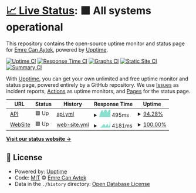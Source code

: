 # [📈 Live Status](https://demo.upptime.js.org): <!--live status--> **🟩 All systems operational**

This repository contains the open-source uptime monitor and status page for [Emre Can Aytek](https://demo.upptime.js.org), powered by [Upptime](https://github.com/upptime/upptime).

[![Uptime CI](https://github.com/EmrecanA/uptime/workflows/Uptime%20CI/badge.svg)](https://github.com/EmrecanA/uptime/actions?query=workflow%3A%22Uptime+CI%22)
[![Response Time CI](https://github.com/EmrecanA/uptime/workflows/Response%20Time%20CI/badge.svg)](https://github.com/EmrecanA/uptime/actions?query=workflow%3A%22Response+Time+CI%22)
[![Graphs CI](https://github.com/EmrecanA/uptime/workflows/Graphs%20CI/badge.svg)](https://github.com/EmrecanA/uptime/actions?query=workflow%3A%22Graphs+CI%22)
[![Static Site CI](https://github.com/EmrecanA/uptime/workflows/Static%20Site%20CI/badge.svg)](https://github.com/EmrecanA/uptime/actions?query=workflow%3A%22Static+Site+CI%22)
[![Summary CI](https://github.com/EmrecanA/uptime/workflows/Summary%20CI/badge.svg)](https://github.com/EmrecanA/uptime/actions?query=workflow%3A%22Summary+CI%22)

With [Upptime](https://upptime.js.org), you can get your own unlimited and free uptime monitor and status page, powered entirely by a GitHub repository. We use [Issues](https://github.com/EmrecanA/uptime/issues) as incident reports, [Actions](https://github.com/EmrecanA/uptime/actions) as uptime monitors, and [Pages](https://demo.upptime.js.org) for the status page.

<!--start: status pages-->
<!-- This summary is generated by Upptime (https://github.com/upptime/upptime) -->
<!-- Do not edit this manually, your changes will be overwritten -->
<!-- prettier-ignore -->
| URL | Status | History | Response Time | Uptime |
| --- | ------ | ------- | ------------- | ------ |
| <img alt="" src="https://favicons.githubusercontent.com/146.19.57.91" height="13"> [API](http://146.19.57.91:4215/api/version) | 🟩 Up | [api.yml](https://github.com/EmrecanA/uptime/commits/HEAD/history/api.yml) | <details><summary><img alt="Response time graph" src="./graphs/api/response-time-week.png" height="20"> 495ms</summary><br><a href="https://EmrecanA.github.io/uptime/history/api"><img alt="Response time 462" src="https://img.shields.io/endpoint?url=https%3A%2F%2Fraw.githubusercontent.com%2FEmrecanA%2Fuptime%2FHEAD%2Fapi%2Fapi%2Fresponse-time.json"></a><br><a href="https://EmrecanA.github.io/uptime/history/api"><img alt="24-hour response time 565" src="https://img.shields.io/endpoint?url=https%3A%2F%2Fraw.githubusercontent.com%2FEmrecanA%2Fuptime%2FHEAD%2Fapi%2Fapi%2Fresponse-time-day.json"></a><br><a href="https://EmrecanA.github.io/uptime/history/api"><img alt="7-day response time 495" src="https://img.shields.io/endpoint?url=https%3A%2F%2Fraw.githubusercontent.com%2FEmrecanA%2Fuptime%2FHEAD%2Fapi%2Fapi%2Fresponse-time-week.json"></a><br><a href="https://EmrecanA.github.io/uptime/history/api"><img alt="30-day response time 462" src="https://img.shields.io/endpoint?url=https%3A%2F%2Fraw.githubusercontent.com%2FEmrecanA%2Fuptime%2FHEAD%2Fapi%2Fapi%2Fresponse-time-month.json"></a><br><a href="https://EmrecanA.github.io/uptime/history/api"><img alt="1-year response time 462" src="https://img.shields.io/endpoint?url=https%3A%2F%2Fraw.githubusercontent.com%2FEmrecanA%2Fuptime%2FHEAD%2Fapi%2Fapi%2Fresponse-time-year.json"></a></details> | <details><summary><a href="https://EmrecanA.github.io/uptime/history/api">94.28%</a></summary><a href="https://EmrecanA.github.io/uptime/history/api"><img alt="All-time uptime 98.49%" src="https://img.shields.io/endpoint?url=https%3A%2F%2Fraw.githubusercontent.com%2FEmrecanA%2Fuptime%2FHEAD%2Fapi%2Fapi%2Fuptime.json"></a><br><a href="https://EmrecanA.github.io/uptime/history/api"><img alt="24-hour uptime 100.00%" src="https://img.shields.io/endpoint?url=https%3A%2F%2Fraw.githubusercontent.com%2FEmrecanA%2Fuptime%2FHEAD%2Fapi%2Fapi%2Fuptime-day.json"></a><br><a href="https://EmrecanA.github.io/uptime/history/api"><img alt="7-day uptime 94.28%" src="https://img.shields.io/endpoint?url=https%3A%2F%2Fraw.githubusercontent.com%2FEmrecanA%2Fuptime%2FHEAD%2Fapi%2Fapi%2Fuptime-week.json"></a><br><a href="https://EmrecanA.github.io/uptime/history/api"><img alt="30-day uptime 98.49%" src="https://img.shields.io/endpoint?url=https%3A%2F%2Fraw.githubusercontent.com%2FEmrecanA%2Fuptime%2FHEAD%2Fapi%2Fapi%2Fuptime-month.json"></a><br><a href="https://EmrecanA.github.io/uptime/history/api"><img alt="1-year uptime 98.49%" src="https://img.shields.io/endpoint?url=https%3A%2F%2Fraw.githubusercontent.com%2FEmrecanA%2Fuptime%2FHEAD%2Fapi%2Fapi%2Fuptime-year.json"></a></details>
| <img alt="" src="https://favicons.githubusercontent.com/www.instapintr.com" height="13"> [WebSite](https://www.instapintr.com/) | 🟩 Up | [web-site.yml](https://github.com/EmrecanA/uptime/commits/HEAD/history/web-site.yml) | <details><summary><img alt="Response time graph" src="./graphs/web-site/response-time-week.png" height="20"> 4181ms</summary><br><a href="https://EmrecanA.github.io/uptime/history/web-site"><img alt="Response time 3641" src="https://img.shields.io/endpoint?url=https%3A%2F%2Fraw.githubusercontent.com%2FEmrecanA%2Fuptime%2FHEAD%2Fapi%2Fweb-site%2Fresponse-time.json"></a><br><a href="https://EmrecanA.github.io/uptime/history/web-site"><img alt="24-hour response time 10155" src="https://img.shields.io/endpoint?url=https%3A%2F%2Fraw.githubusercontent.com%2FEmrecanA%2Fuptime%2FHEAD%2Fapi%2Fweb-site%2Fresponse-time-day.json"></a><br><a href="https://EmrecanA.github.io/uptime/history/web-site"><img alt="7-day response time 4181" src="https://img.shields.io/endpoint?url=https%3A%2F%2Fraw.githubusercontent.com%2FEmrecanA%2Fuptime%2FHEAD%2Fapi%2Fweb-site%2Fresponse-time-week.json"></a><br><a href="https://EmrecanA.github.io/uptime/history/web-site"><img alt="30-day response time 3641" src="https://img.shields.io/endpoint?url=https%3A%2F%2Fraw.githubusercontent.com%2FEmrecanA%2Fuptime%2FHEAD%2Fapi%2Fweb-site%2Fresponse-time-month.json"></a><br><a href="https://EmrecanA.github.io/uptime/history/web-site"><img alt="1-year response time 3641" src="https://img.shields.io/endpoint?url=https%3A%2F%2Fraw.githubusercontent.com%2FEmrecanA%2Fuptime%2FHEAD%2Fapi%2Fweb-site%2Fresponse-time-year.json"></a></details> | <details><summary><a href="https://EmrecanA.github.io/uptime/history/web-site">100.00%</a></summary><a href="https://EmrecanA.github.io/uptime/history/web-site"><img alt="All-time uptime 97.60%" src="https://img.shields.io/endpoint?url=https%3A%2F%2Fraw.githubusercontent.com%2FEmrecanA%2Fuptime%2FHEAD%2Fapi%2Fweb-site%2Fuptime.json"></a><br><a href="https://EmrecanA.github.io/uptime/history/web-site"><img alt="24-hour uptime 100.00%" src="https://img.shields.io/endpoint?url=https%3A%2F%2Fraw.githubusercontent.com%2FEmrecanA%2Fuptime%2FHEAD%2Fapi%2Fweb-site%2Fuptime-day.json"></a><br><a href="https://EmrecanA.github.io/uptime/history/web-site"><img alt="7-day uptime 100.00%" src="https://img.shields.io/endpoint?url=https%3A%2F%2Fraw.githubusercontent.com%2FEmrecanA%2Fuptime%2FHEAD%2Fapi%2Fweb-site%2Fuptime-week.json"></a><br><a href="https://EmrecanA.github.io/uptime/history/web-site"><img alt="30-day uptime 97.60%" src="https://img.shields.io/endpoint?url=https%3A%2F%2Fraw.githubusercontent.com%2FEmrecanA%2Fuptime%2FHEAD%2Fapi%2Fweb-site%2Fuptime-month.json"></a><br><a href="https://EmrecanA.github.io/uptime/history/web-site"><img alt="1-year uptime 97.60%" src="https://img.shields.io/endpoint?url=https%3A%2F%2Fraw.githubusercontent.com%2FEmrecanA%2Fuptime%2FHEAD%2Fapi%2Fweb-site%2Fuptime-year.json"></a></details>

<!--end: status pages-->

[**Visit our status website →**](https://demo.upptime.js.org)

## 📄 License

- Powered by: [Upptime](https://github.com/upptime/upptime)
- Code: [MIT](./LICENSE) © [Emre Can Aytek](https://demo.upptime.js.org)
- Data in the `./history` directory: [Open Database License](https://opendatacommons.org/licenses/odbl/1-0/)
